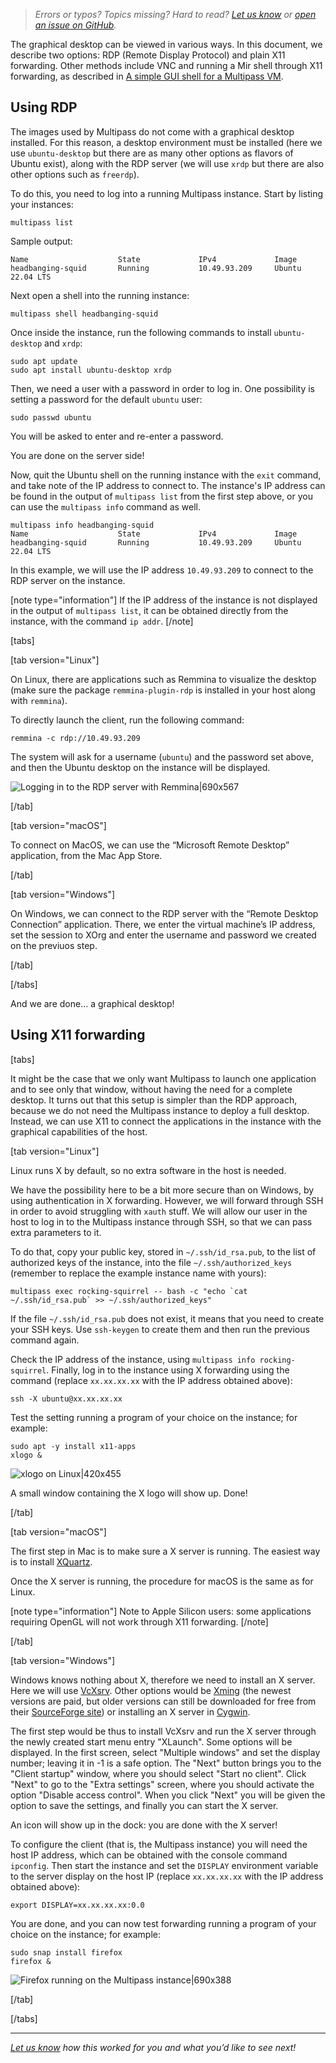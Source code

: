 <!-- New feedback link at the top of each page!
Please don't copy it blindly, first update the URL passed to the form with the current page URL 
-->

> *Errors or typos? Topics missing? Hard to read? <a href="https://docs.google.com/forms/d/e/1FAIpQLSd0XZDU9sbOCiljceh3rO_rkp6vazy2ZsIWgx4gsvl_Sec4Ig/viewform?usp=pp_url&entry.317501128=https://multipass.run/docs/set-up-a-graphical-interface" target="_blank">Let us know</a> or <a href="https://github.com/canonical/multipass/issues/new/choose" target="_blank">open an issue on GitHub</a>.*

<!-- This document combines
https://discourse.ubuntu.com/t/how-to-use-a-desktop-in-multipass/16229
https://discourse.ubuntu.com/t/how-to-use-stand-alone-windows-in-multipass/16340
-->

The graphical desktop can be viewed in various ways. In this document, we describe two options: RDP (Remote Display Protocol) and plain X11 forwarding. Other methods include VNC and running a Mir shell through X11 forwarding, as described in [A simple GUI shell for a Multipass VM](/t/20439).

## Using RDP

The images used by Multipass do not come with a graphical desktop installed. For this reason, a desktop environment must be installed (here we use `ubuntu-desktop` but there are as many other options as flavors of Ubuntu exist), along with the RDP server (we will use `xrdp` but there are also other options such as `freerdp`). 

To do this, you need to log into a running Multipass instance. Start by listing your instances:

```plain
multipass list
```

Sample output:

```plain
Name                    State             IPv4             Image
headbanging-squid       Running           10.49.93.209     Ubuntu 22.04 LTS
```

Next open a shell into the running instance:

```plain
multipass shell headbanging-squid
```

Once inside the instance, run the following commands to install `ubuntu-desktop` and `xrdp`:

```plain
sudo apt update
sudo apt install ubuntu-desktop xrdp
```

Then, we need a user with a password in order to log in. One possibility is setting a password for the default `ubuntu` user:

```plain
sudo passwd ubuntu
```

You will be asked to enter and re-enter a password. 

You are done on the server side!

Now, quit the Ubuntu shell on the running instance with the `exit` command, and take note of the IP address to connect to. The instance's IP address can be found in the output of `multipass list` from the first step above, or you can use the `multipass info` command as well.

```plain
multipass info headbanging-squid
Name                    State             IPv4             Image
headbanging-squid       Running           10.49.93.209     Ubuntu 22.04 LTS
```

In this example, we will use the IP address `10.49.93.209` to connect to the RDP server on the instance.

[note type="information"]
If the IP address of the instance is not displayed in the output of `multipass list`, it can be obtained directly from the instance, with the command `ip addr`.
[/note]

[tabs]

[tab version="Linux"]

On Linux, there are applications such as Remmina to visualize the desktop (make sure the package `remmina-plugin-rdp` is installed in your host along with `remmina`).

To directly launch the client, run the following command:

```plain
remmina -c rdp://10.49.93.209
```

The system will ask for a username (`ubuntu`) and the password set above, and then the Ubuntu desktop on the instance will be displayed.

![Logging in to the RDP server with Remmina|690x567](upload://iNMPPVChbKiM2MIo7sGoHMLctcv.png) 

[/tab]

[tab version="macOS"]

To connect on MacOS, we can use the “Microsoft Remote Desktop” application, from the Mac App Store.

[/tab]

[tab version="Windows"]

On Windows, we can connect to the RDP server with the “Remote Desktop Connection” application. There, we enter the virtual machine’s IP address, set the session to XOrg and enter the username and password we created on the previuos step. 

[/tab]

[/tabs]

And we are done… a graphical desktop!

## Using X11 forwarding

[tabs]

It might be the case that we only want Multipass to launch one application and to see only that window, without having the need for a complete desktop. It turns out that this setup is simpler than the RDP approach, because we do not need the Multipass instance to deploy a full desktop. Instead, we can use X11 to connect the applications in the instance with the graphical capabilities of the host.

[tab version="Linux"]

Linux runs X by default, so no extra software in the host is needed. 

We have the possibility here to be a bit more secure than on Windows, by using authentication in X forwarding. However, we will forward through SSH in order to avoid struggling with `xauth` stuff. We will allow our user in the host to log in to the Multipass instance through SSH, so that we can pass extra parameters to it. 

To do that, copy your public key, stored in `~/.ssh/id_rsa.pub`, to the list of authorized keys of the instance, into the file `~/.ssh/authorized_keys` (remember to replace the example instance name with yours):

```plain
multipass exec rocking-squirrel -- bash -c "echo `cat ~/.ssh/id_rsa.pub` >> ~/.ssh/authorized_keys"
```

If the file `~/.ssh/id_rsa.pub` does not exist, it means that you need to create your SSH keys. Use `ssh-keygen` to create them and then run the previous command again.

Check the IP address of the instance, using `multipass info rocking-squirrel`. Finally, log in to the instance using X forwarding using the command (replace `xx.xx.xx.xx` with the IP address obtained above):

```plain
ssh -X ubuntu@xx.xx.xx.xx
```

Test the setting running a program of your choice on the instance; for example:

```plain
sudo apt -y install x11-apps
xlogo &
```

![xlogo on Linux|420x455](upload://etvJU6k1tfuZ0QsKd4TZM1ogsgR.png) 

A small window containing the X logo will show up. Done!

[/tab]

[tab version="macOS"]

The first step in Mac is to make sure a X server is running. The easiest way is to install [XQuartz](https://www.xquartz.org).

Once the X server is running, the procedure for macOS is the same as for Linux.

[note type="information"]
Note to Apple Silicon users: some applications requiring OpenGL will not work through X11 forwarding.
[/note]

[/tab]

[tab version="Windows"]

Windows knows nothing about X, therefore we need to install an X server. Here we will use [VcXsrv](https://sourceforge.net/projects/vcxsrv/). Other options would be [Xming](http://www.straightrunning.com/XmingNotes/) (the newest versions are paid, but older versions can still be downloaded for free from their [SourceForge site](https://sourceforge.net/projects/xming/)) or installing an X server in [Cygwin](http://cygwin.com/).

The first step would be thus to install VcXsrv and run the X server through the newly created start menu entry "XLaunch". Some options will be displayed. In the first screen, select "Multiple windows" and set the display number; leaving it in -1 is a safe option. The "Next" button brings you to the "Client startup" window, where you should select "Start no client". Click "Next" to go to the "Extra settings" screen, where you should activate the option "Disable access control". When you click "Next" you will be given the option to save the settings, and finally you can start the X server. 

An icon will show up in the dock: you are done with the X server!

To configure the client (that is, the Multipass instance) you will need the host IP address, which can be obtained with the console command `ipconfig`. Then start the instance and set the `DISPLAY` environment variable to the server display on the host IP (replace `xx.xx.xx.xx` with the IP address obtained above):

```plain
export DISPLAY=xx.xx.xx.xx:0.0
```

You are done, and you can now test forwarding running a program of your choice on the instance; for example:

```plain
sudo snap install firefox
firefox &
```

![Firefox running on the Multipass instance|690x388](upload://iy5xIwIRyMXjYqyhefIfdDoXnAi.jpeg)

[/tab]

[/tabs]

---
*<a href="https://docs.google.com/forms/d/e/1FAIpQLSd0XZDU9sbOCiljceh3rO_rkp6vazy2ZsIWgx4gsvl_Sec4Ig/viewform?usp=pp_url&entry.317501128=https://multipass.run/docs/set-up-a-graphical-interface" target="_blank">Let us know</a> how this worked for you and what you’d like to see next!*
